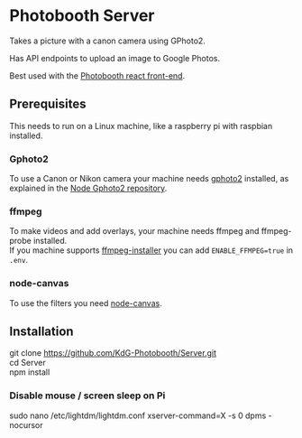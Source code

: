 # Photobooth Server

Takes a picture with a canon camera using GPhoto2. 

Has API endpoints to upload an image to Google Photos.

Best used with the [Photobooth react front-end](https://github.com/KdG-Photobooth/Photobooth).

## Prerequisites
This needs to run on a Linux machine, like a raspberry pi with raspbian installed.  

### Gphoto2
To use a Canon or Nikon camera your machine needs [gphoto2](https://github.com/lwille/node-gphoto2) installed, as explained in the [Node Gphoto2 repository](https://github.com/lwille/node-gphoto2).

### ffmpeg

To make videos and add overlays, your machine needs ffmpeg and ffmpeg-probe installed.  
If you machine supports [ffmpeg-installer](https://github.com/kribblo/node-ffmpeg-installer) you can add `ENABLE_FFMPEG=true` in `.env`.

### node-canvas
To use the filters you need [node-canvas](https://github.com/Automattic/node-canvas/wiki/_pages).

## Installation

git clone https://github.com/KdG-Photobooth/Server.git  
cd Server  
npm install


### Disable mouse / screen sleep on Pi
sudo nano /etc/lightdm/lightdm.conf
xserver-command=X -s 0 dpms -nocursor